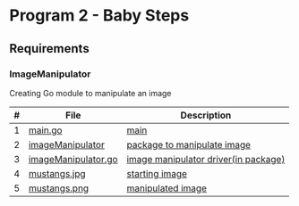 # Program 2 - Baby Steps
## Requirements

### ImageManipulator
Creating Go module to manipulate an image



|   #   | File                                       | Description                                                  |
| :---: | ------------------------------------------ | ------------------------------------------------------------ |
|   1   | [main.go](main.go)                         | [main](main.go)                                              |
|   2   | [imageManipulator](imageManipulator)       | [package to manipulate image](imageManipulator)              |
|   3   | [imageManipulator.go](imageManipulator.go) | [image manipulator driver(in  package)](imageManipulator.go) |
|   4   | [mustangs.jpg](mustangs.jpg)               | [starting image](mustangs.jpg)                               |
|   5   | [mustangs.png](mustangs.png)               | [manipulated image](mustangs.png)                            |